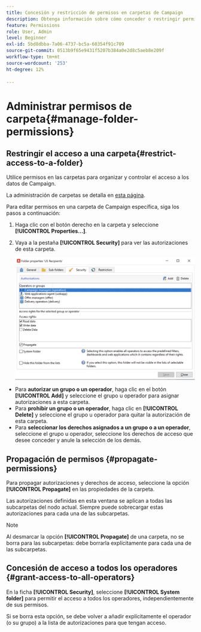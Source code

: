 ```yaml
---
title: Concesión y restricción de permisos en carpetas de Campaign
description: Obtenga información sobre cómo conceder o restringir permisos en carpetas
feature: Permissions
role: User, Admin
level: Beginner
exl-id: 5bd8dbba-7a06-4737-bc5a-60354f91c709
source-git-commit: 0513b9f65e9431f5207b384a0e2d8c5aeb8e209f
workflow-type: tm+mt
source-wordcount: '253'
ht-degree: 12%

---
```


# Administrar permisos de carpeta{#manage-folder-permissions}

## Restringir el acceso a una carpeta{#restrict-access-to-a-folder}

Utilice permisos en las carpetas para organizar y controlar el acceso a los datos de Campaign.

La administración de carpetas se detalla en [esta página](../audiences/folders-and-views.md).

Para editar permisos en una carpeta de Campaign específica, siga los pasos a continuación:

1. Haga clic con el botón derecho en la carpeta y seleccione **[!UICONTROL Properties...]**.
1. Vaya a la pestaña **[!UICONTROL Security]** para ver las autorizaciones de esta carpeta.

   ![](assets/folder-permissions.png)

* Para **autorizar un grupo o un operador**, haga clic en el botón **[!UICONTROL Add]** y seleccione el grupo u operador para asignar autorizaciones a esta carpeta.
* Para **prohibir un grupo o un operador**, haga clic en **[!UICONTROL Delete]** y seleccione el grupo u operador para quitar la autorización de esta carpeta.
* Para **seleccionar los derechos asignados a un grupo o a un operador**, seleccione el grupo u operador, seleccione los derechos de acceso que desee conceder y anule la selección de los demás.

## Propagación de permisos {#propagate-permissions}

Para propagar autorizaciones y derechos de acceso, seleccione la opción **[!UICONTROL Propagate]** en las propiedades de la carpeta.

Las autorizaciones definidas en esta ventana se aplican a todas las subcarpetas del nodo actual. Siempre puede sobrecargar estas autorizaciones para cada una de las subcarpetas.

>[!NOTE]
>
>Al desmarcar la opción **[!UICONTROL Propagate]** de una carpeta, no se borra para las subcarpetas: debe borrarla explícitamente para cada una de las subcarpetas.

## Concesión de acceso a todos los operadores {#grant-access-to-all-operators}

En la ficha **[!UICONTROL Security]**, seleccione **[!UICONTROL System folder]** para permitir el acceso a todos los operadores, independientemente de sus permisos.

Si se borra esta opción, se debe volver a añadir explícitamente el operador (o su grupo) a la lista de autorizaciones para que tengan acceso.
